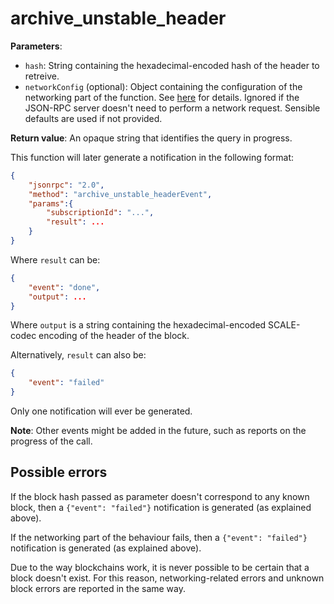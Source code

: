 # archive_unstable_header

**Parameters**:

- `hash`: String containing the hexadecimal-encoded hash of the header to retreive.
- `networkConfig` (optional): Object containing the configuration of the networking part of the function. See [here](./introduction.md) for details. Ignored if the JSON-RPC server doesn't need to perform a network request. Sensible defaults are used if not provided.

**Return value**: An opaque string that identifies the query in progress.

This function will later generate a notification in the following format:

```json
{
    "jsonrpc": "2.0",
    "method": "archive_unstable_headerEvent",
    "params":{
        "subscriptionId": "...",
        "result": ...
    }
}
```

Where `result` can be:

```json
{
    "event": "done",
    "output": ...
}
```

Where `output` is a string containing the hexadecimal-encoded SCALE-codec encoding of the header of the block.

Alternatively, `result` can also be:

```json
{
    "event": "failed"
}
```

Only one notification will ever be generated.

**Note**: Other events might be added in the future, such as reports on the progress of the call.

## Possible errors

If the block hash passed as parameter doesn't correspond to any known block, then a `{"event": "failed"}` notification is generated (as explained above).

If the networking part of the behaviour fails, then a `{"event": "failed"}` notification is generated (as explained above).

Due to the way blockchains work, it is never possible to be certain that a block doesn't exist. For this reason, networking-related errors and unknown block errors are reported in the same way.
